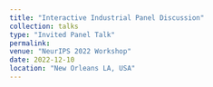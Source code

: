 ```yaml
---
title: "Interactive Industrial Panel Discussion"
collection: talks
type: "Invited Panel Talk"
permalink: 
venue: "NeurIPS 2022 Workshop"
date: 2022-12-10
location: "New Orleans LA, USA"
---
```

